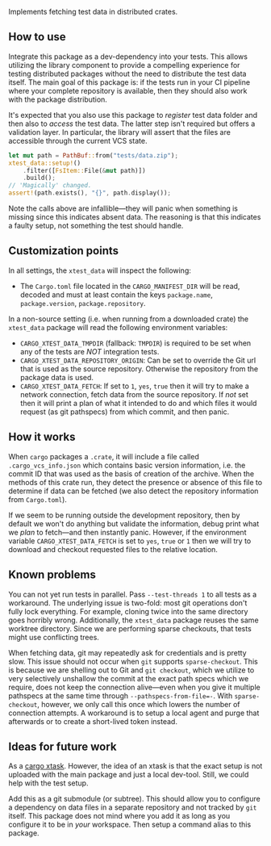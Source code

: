 Implements fetching test data in distributed crates.

## How to use

Integrate this package as a dev-dependency into your tests. This allows
utilizing the library component to provide a compelling experience for testing
distributed packages without the need to distribute the test data itself. The
main goal of this package is: if the tests run in your CI pipeline where your
complete repository is available, then they should also work with the package
distribution.

It's expected that you also use this package to _register_ test data folder and
then also to _access_ the test data. The latter step isn't required but offers a
validation layer. In particular, the library will assert that the files are
accessible through the current VCS state.

```rust
let mut path = PathBuf::from("tests/data.zip");
xtest_data::setup!()
    .filter([FsItem::File(&mut path)])
    .build();
// 'Magically' changed.
assert!(path.exists(), "{}", path.display());
```

Note the calls above are infallible—they will panic when something is missing
since this indicates absent data. The reasoning is that this indicates a faulty
setup, not something the test should handle.

## Customization points

In all settings, the `xtest_data` will inspect the following:
* The `Cargo.toml` file located in the `CARGO_MANIFEST_DIR` will be read,
  decoded and must at least contain the keys `package.name`, `package.version`,
  `package.repository`.

In a non-source setting (i.e. when running from a downloaded crate) the
`xtest_data` package will read the following environment variables:

* `CARGO_XTEST_DATA_TMPDIR` (fallback: `TMPDIR`) is required to be set when any
  of the tests are _NOT_ integration tests.
* `CARGO_XTEST_DATA_REPOSITORY_ORIGIN`: Can be set to override the Git url that
  is used as the source repository. Otherwise the repository from the package
  data is used.
* `CARGO_XTEST_DATA_FETCH`: If set to `1`, `yes`, `true` then it will try to
  make a network connection, fetch data from the source repository. If _not_
  set then it will print a plan of what it intended to do and which files it
  would request (as git pathspecs) from which commit, and then panic.

## How it works

When `cargo` packages a `.crate`, it will include a file called
`.cargo_vcs_info.json` which contains basic version information, i.e. the
commit ID that was used as the basis of creation of the archive. When the
methods of this crate run, they detect the presence or absence of this file to
determine if data can be fetched (we also detect the repository information
from `Cargo.toml`).

If we seem to be running outside the development repository, then by default we
won't do anything but validate the information, debug print what we _plan_ to
fetch—and then instantly panic. However, if the environment variable
`CARGO_XTEST_DATA_FETCH` is set to `yes`, `true` or `1` then we will try
to download and checkout requested files to the relative location.

## Known problems

You can not yet run tests in parallel. Pass `--test-threads 1` to all tests as
a workaround. The underlying issue is two-fold: most git operations don't fully
lock everything. For example, cloning twice into the same directory goes
horribly wrong. Additionally, the `xtest_data` package reuses the same worktree
directory. Since we are performing sparse checkouts, that tests might use
conflicting trees.

When fetching data, git may repeatedly ask for credentials and is pretty slow.
This issue should not occur when `git` supports `sparse-checkout`. This is
because we are shelling out to Git and `git checkout`, which we utilize to very
selectively unshallow the commit at the exact path specs which we require, does
not keep the connection alive—even when you give it multiple pathspecs at the
same time through `--pathspecs-from-file=-`. With `sparse-checkout`, however,
we only call this once which lowers the number of connection attempts. A
workaround is to setup a local agent and purge that afterwards or to create a
short-lived token instead.

## Ideas for future work

As a [cargo xtask][cargo-xtask]. However, the idea of an xtask is that the
exact setup is not uploaded with the main package and just a local dev-tool.
Still, we could help with the test setup.

Add this as a git submodule (or subtree). This should allow you to configure a
dependency on data files in a separate repository and not tracked by `git`
itself. This package does not mind where you add it as long as you configure it
to be in _your_ workspace. Then setup a command alias to this package.

[cargo-xtask]: https://github.com/matklad/cargo-xtask
